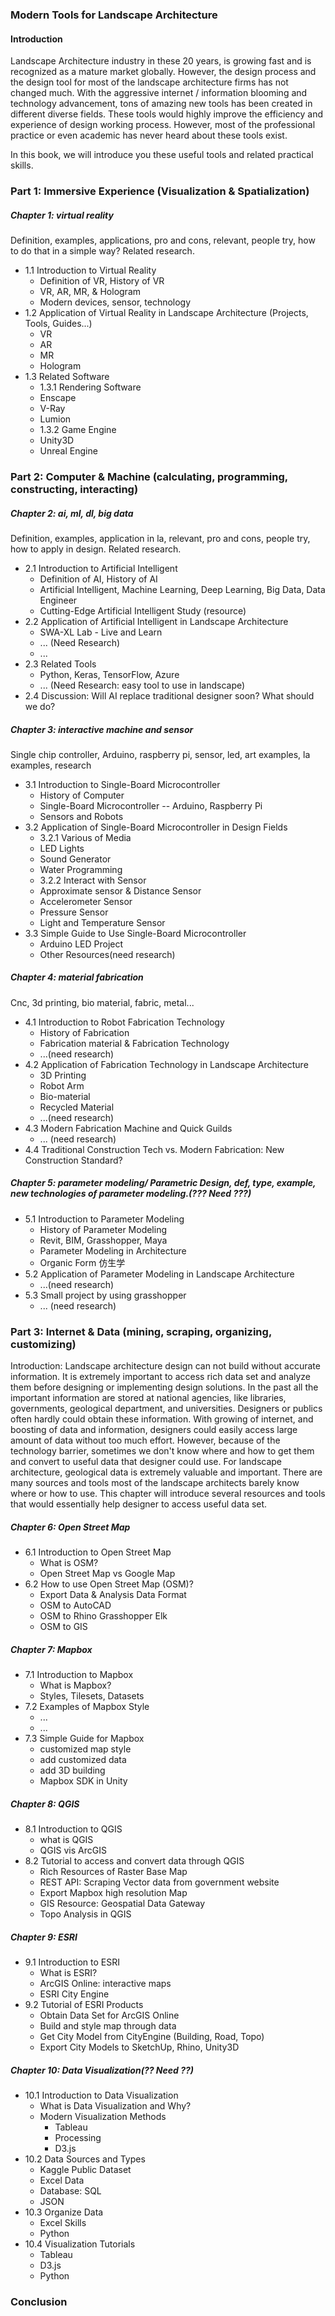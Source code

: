 ### Modern Tools for Landscape Architecture

#### Introduction
Landscape Architecture industry in these 20 years, is growing fast and is recognized as a mature market globally. However, the design process and the design tool for most of the landscape architecture firms has not changed much. With the aggressive internet / information blooming and technology advancement, tons of amazing new tools has been created in different diverse fields. These tools would highly improve the efficiency and experience of design working process. However, most of the professional practice or even academic has never heard about these tools exist. 

In this book, we will introduce you these useful tools and related practical skills.

### Part 1: Immersive Experience (Visualization & Spatialization)

##### Chapter 1: virtual reality

Definition, examples, applications, pro and cons, relevant, people try, how to do that in a simple way? Related research.

- 1.1 Introduction to Virtual Reality
  - Definition of VR, History of VR
  - VR, AR, MR, & Hologram
  - Modern devices, sensor, technology
- 1.2 Application of Virtual Reality in Landscape Architecture (Projects, Tools, Guides...)
  - VR
  - AR
  - MR
  - Hologram
- 1.3 Related Software
  - 1.3.1 Rendering Software
  - Enscape
  - V-Ray
  - Lumion
  - 1.3.2 Game Engine
  - Unity3D
  - Unreal Engine

### Part 2: Computer & Machine (calculating, programming, constructing, interacting)

##### Chapter 2: ai, ml, dl, big data

Definition, examples, application in la, relevant, pro and cons, people try, how to apply in design. Related research.

- 2.1 Introduction to Artificial Intelligent
  - Definition of AI, History of AI
  - Artificial Intelligent, Machine Learning, Deep Learning, Big Data, Data Engineer
  - Cutting-Edge Artificial Intelligent Study (resource)
- 2.2 Application of Artificial Intelligent in Landscape Architecture
  - SWA-XL Lab - Live and Learn
  - ... (Need Research)
  - ...
- 2.3 Related Tools 
  - Python, Keras, TensorFlow, Azure
  - ... (Need Research: easy tool to use in landscape)
- 2.4 Discussion: Will AI replace traditional designer soon? What should we do?

##### Chapter 3: interactive machine and sensor

Single chip controller, Arduino, raspberry pi, sensor, led, art examples, la examples, research

- 3.1 Introduction to Single-Board Microcontroller
  - History of Computer
  - Single-Board Microcontroller -- Arduino, Raspberry Pi
  - Sensors and Robots
- 3.2 Application of Single-Board Microcontroller in Design Fields
  - 3.2.1 Various of Media
  - LED Lights
  - Sound Generator
  - Water Programming
  - 3.2.2 Interact with Sensor
  - Approximate sensor & Distance Sensor
  - Accelerometer Sensor
  - Pressure Sensor
  - Light and Temperature Sensor
- 3.3 Simple Guide to Use Single-Board Microcontroller
  - Arduino LED Project
  - Other Resources(need research)

##### Chapter 4: material fabrication

Cnc, 3d printing, bio material, fabric, metal...

- 4.1 Introduction to Robot Fabrication Technology
  - History of Fabrication
  - Fabrication material & Fabrication Technology 
  - ...(need research)
- 4.2 Application of Fabrication Technology in Landscape Architecture
  - 3D Printing
  - Robot Arm
  - Bio-material
  - Recycled Material
  - ...(need research)
- 4.3 Modern Fabrication Machine and Quick Guilds
  - ... (need research)
- 4.4 Traditional Construction Tech vs. Modern Fabrication: New Construction Standard?

##### Chapter 5: parameter modeling/ Parametric Design, def, type, example, new technologies of parameter modeling.(??? Need ???)

- 5.1 Introduction to Parameter Modeling
  - History of Parameter Modeling
  - Revit, BIM, Grasshopper, Maya
  - Parameter Modeling in Architecture
  - Organic Form 仿生学
- 5.2 Application of Parameter Modeling in Landscape Architecture
  - ...(need research)
- 5.3 Small project by using grasshopper
  - ... (need research)



### Part 3: Internet & Data (mining, scraping, organizing, customizing)

Introduction: Landscape architecture design can not build without accurate information. It is extremely important to access rich data set and analyze them before designing or implementing design solutions. In the past all the important information are stored at national agencies, like libraries, governments, geological department, and universities. Designers or publics often hardly could obtain these information. With growing of internet, and boosting of data and information, designers could easily access large amount of data without too much effort. However, because of the technology barrier, sometimes we don't know where and how to get them and convert to useful data that designer could use. For landscape architecture, geological data is extremely valuable and important. There are many sources and tools most of the landscape architects barely know where or how to use. This chapter will introduce several resources and tools that would essentially help designer to access useful data set.

##### Chapter 6: Open Street Map

- 6.1 Introduction to Open Street Map
  - What is OSM? 
  - Open Street Map vs Google Map
- 6.2 How to use Open Street Map (OSM)?
  - Export Data & Analysis Data Format
  - OSM to AutoCAD
  - OSM to Rhino Grasshopper Elk
  - OSM to GIS

##### Chapter 7: Mapbox

- 7.1 Introduction to Mapbox
  - What is Mapbox?
  - Styles, Tilesets, Datasets
- 7.2 Examples of Mapbox Style
  - ...
  - ...
- 7.3 Simple Guide for Mapbox
  - customized map style
  - add customized data
  - add 3D building
  - Mapbox SDK in Unity

##### Chapter 8: QGIS

- 8.1 Introduction to QGIS
  - what is QGIS
  - QGIS vis ArcGIS
- 8.2 Tutorial to access and convert data through QGIS
  - Rich Resources of Raster Base Map
  - REST API: Scraping Vector data from government website
  - Export Mapbox high resolution Map
  - GIS Resource: Geospatial Data Gateway
  - Topo Analysis in QGIS

##### Chapter 9: ESRI

- 9.1 Introduction to ESRI
  - What is ESRI?
  - ArcGIS Online: interactive maps
  - ESRI City Engine
- 9.2 Tutorial of ESRI Products
  - Obtain Data Set for ArcGIS Online
  - Build and style map through data
  - Get City Model from CityEngine (Building, Road, Topo)
  - Export City Models to SketchUp, Rhino, Unity3D

##### Chapter 10: Data Visualization(?? Need ??)

- 10.1 Introduction to Data Visualization
  - What is Data Visualization and Why?
  - Modern Visualization Methods
    - Tableau
    - Processing
    - D3.js
- 10.2 Data Sources and Types
  - Kaggle Public Dataset
  - Excel Data
  - Database: SQL
  - JSON
- 10.3 Organize Data
  - Excel Skills
  - Python
- 10.4 Visualization Tutorials
  - Tableau
  - D3.js
  - Python

### Conclusion 






